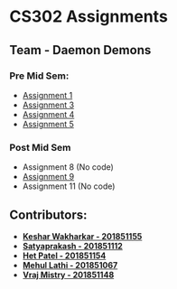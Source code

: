 # CS302 Assignments

## Team - Daemon Demons

### Pre Mid Sem:
- [Assignment 1](https://github.com/ksh-r/AI_Assignments/tree/main/Assignment%201)
- [Assignment 3](https://github.com/ksh-r/AI_Assignments/tree/main/Assignment%203)
- [Assignment 4](https://github.com/ksh-r/AI_Assignments/tree/main/Assignment%204)
- [Assignment 5](https://github.com/ksh-r/AI_Assignments/tree/main/Assignment%205)

### Post Mid Sem
- Assignment 8 (No code)
- [Assignment 9](https://github.com/ksh-r/AI_Assignments/tree/main/Assignment%209)
- Assignment 11 (No code)

## Contributors:
- [**Keshar Wakharkar - 201851155**](https://github.com/ksh-r)
- [**Satyaprakash - 201851112**](https://github.com/satya1657)
- [**Het Patel - 201851154**](https://github.com/phet2309)
- [**Mehul Lathi - 201851067**](https://github.com/codedr0id)
- [**Vraj Mistry - 201851148**](https://github.com/vrajparesh)
